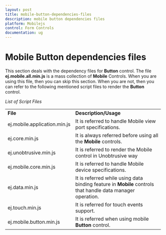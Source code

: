 ```yaml
---
layout: post
title: mobile-button-dependencies-files
description: mobile button dependencies files
platform: Mobilejs
control: Form Controls
documentation: ug
---
```


# Mobile Button dependencies files

This section deals with the dependency files for **Button** control. The file **ej.mobile.all.min.js** is a mass collection of **Mobile** Controls. When you are using this file, then you can skip this section. When you are not, then you can refer to the following mentioned script files to render the **Button** control.

_List of Script Files_

<table>
<tr>
<td>
<b>File</b></td><td>
<b>Description/Usage</b></td></tr>
<tr>
<td>
ej.mobile.application.min.js</td><td>
It is referred to handle Mobile view port specifications.</td></tr>
<tr>
<td>
ej.core.min.js</td><td>
It is always referred before using all the <b>Mobile</b> controls.</td></tr>
<tr>
<td>
ej.unobtrusive.min.js</td><td>
It is referred to render the Mobile control in Unobtrusive way</td></tr>
<tr>
<td>
ej.mobile.core.min.js</td><td>
It is referred to handle Mobile device specifications.</td></tr>
<tr>
<td>
ej.data.min.js</td><td>
It is referred while using data binding feature in <b>Mobile</b> controls that handle data manager operation.</td></tr>
<tr>
<td>
ej.touch.min.js</td><td>
It is referred for touch events support.</td></tr>
<tr>
<td>
ej.mobile.button.min.js</td><td>
It is referred when using mobile <b>Button</b> control.</td></tr>
</table>


